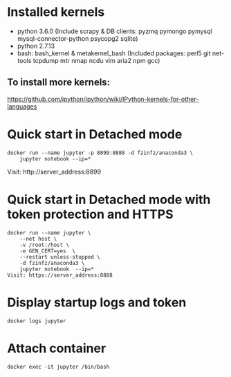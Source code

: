 # Installed kernels
- python 3.6.0 (Include scrapy & DB clients: pyzmq pymongo pymysql mysql-connector-python psycopg2 sqlite)
- python 2.7.13
- bash: bash_kernel & metakernel_bash
(Included packages: perl5 git net-tools tcpdump mtr nmap ncdu vim aria2 npm gcc)

## To install more kernels:
https://github.com/ipython/ipython/wiki/IPython-kernels-for-other-languages

# Quick start in Detached mode
```
docker run --name jupyter -p 8899:8888 -d fzinfz/anaconda3 \
    jupyter notebook --ip=*
```
Visit: http://server_address:8899

# Quick start in Detached mode with token protection and HTTPS
```
docker run --name jupyter \
    --net host \
    -v /root:/host \
    -e GEN_CERT=yes  \
    --restart unless-stopped \
    -d fzinfz/anaconda3 \
    jupyter notebook  --ip=*
Visit: https://server_address:8888
```

# Display startup logs and token
`docker logs jupyter`
# Attach container
`docker exec -it jupyter /bin/bash`
